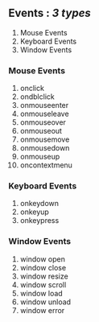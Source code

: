 ## Events : *3 types*
1. Mouse Events
2. Keyboard Events
3. Window Events

### Mouse Events
1. onclick
2. ondblclick
3. onmouseenter
4. onmouseleave
5. onmouseover
6. onmouseout
7. onmousemove
8. onmousedown
9. onmouseup
10. oncontextmenu


### Keyboard Events
1. onkeydown
2. onkeyup
3. onkeypress

### Window Events
1. window open
2. window close
3. window resize
4. window scroll
5. window load
6. window unload
7. window error